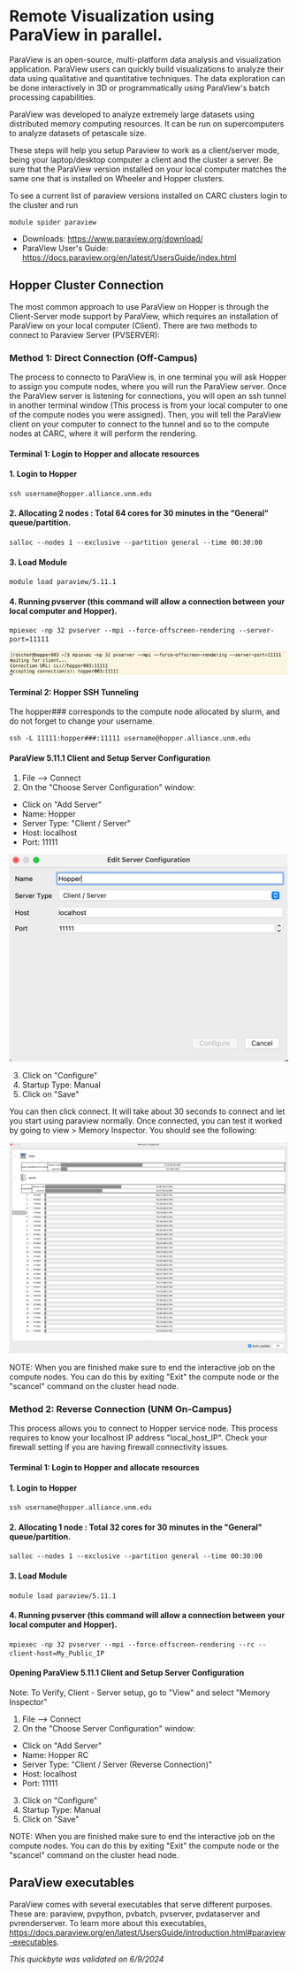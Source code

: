 # Remote Visualization using ParaView in parallel.

ParaView is an open-source, multi-platform data analysis and visualization application. ParaView users can quickly build visualizations to analyze their data using qualitative and quantitative techniques. The data exploration can be done interactively in 3D or programmatically using ParaView's batch processing capabilities.

ParaView was developed to analyze extremely large datasets using distributed memory computing resources. It can be run on supercomputers to analyze datasets of petascale size.

These steps will help you setup Paraview to work as a client/server mode, being your laptop/desktop computer a client and the cluster a server. Be sure that the ParaView version installed on your local computer matches the same one that is installed on Wheeler and Hopper clusters.

To see a current list of paraview versions installed on CARC clusters login to the cluster and run

    module spider paraview

* Downloads: https://www.paraview.org/download/
* ParaView User's Guide: https://docs.paraview.org/en/latest/UsersGuide/index.html

## Hopper Cluster Connection

The most common approach to use ParaView on Hopper is through the Client-Server mode support by ParaView, which requires an installation of ParaView on your local computer (Client). There are two methods to connect to Paraview Server (PVSERVER):

### Method 1: Direct Connection (Off-Campus)

The process to connecto to ParaView is, in one terminal you will ask Hopper to assign you compute nodes, where you will run the ParaView server. Once the ParaView server is listening for connections, you will open an ssh tunnel in another terminal window (This process is from your local computer to one of the compute nodes you were assigned). Then, you will tell the ParaView client on your computer to connect to the tunnel and so to the compute nodes at CARC, where it will perform the rendering.

#### Terminal 1: Login to Hopper and allocate resources

#### 1. Login to Hopper

    ssh username@hopper.alliance.unm.edu
  
#### 2. Allocating 2 nodes : Total 64 cores for 30 minutes in the "General" queue/partition.

    salloc --nodes 1 --exclusive --partition general --time 00:30:00

#### 3. Load Module

    module load paraview/5.11.1

#### 4. Running pvserver (this command will allow a connection between your local computer and Hopper).

    mpiexec -np 32 pvserver --mpi --force-offscreen-rendering --server-port=11111

![](/Images/paraview-img1.png)

#### Terminal 2: Hopper SSH Tunneling
The hopper### corresponds to the compute node allocated by slurm, and do not forget to change your username. 

    ssh -L 11111:hopper###:11111 username@hopper.alliance.unm.edu

#### ParaView 5.11.1 Client and Setup Server Configuration

1. File --> Connect 
2. On the "Choose Server Configuration" window: 
* Click on "Add Server"
* Name: Hopper
* Server Type: "Client / Server"
* Host: localhost
* Port: 11111

![](/Images/paraview-img2.png)

3. Click on "Configure"
4. Startup Type: Manual
5. Click on "Save"

You can then click connect. It will take about 30 seconds to connect and let you start using paraview normally. Once connected, you can test it worked by going to view > Memory Inspector. You should see the following:

![](/Images/paraview-img3.png)

NOTE: When you are finished make sure to end the interactive job on the compute nodes. You can do this by exiting "Exit" the compute node or the "scancel" command on the cluster head node.

### Method 2: Reverse Connection (UNM On-Campus)

This process allows you to connect to Hopper service node. This process requires to know your localhost IP address "local_host_IP". Check your firewall setting if you are having firewall connectivity issues.

#### Terminal 1: Login to Hopper and allocate resources

#### 1. Login to Hopper

    ssh username@hopper.alliance.unm.edu
  
#### 2. Allocating 1 node : Total 32 cores for 30 minutes in the "General" queue/partition.

    salloc --nodes 1 --exclusive --partition general --time 00:30:00

#### 3. Load Module

    module load paraview/5.11.1

#### 4. Running pvserver (this command will allow a connection between your local computer and Hopper).

    mpiexec -np 32 pvserver --mpi --force-offscreen-rendering --rc --client-host=My_Public_IP

#### Opening ParaView 5.11.1 Client and Setup Server Configuration

Note: To Verify, Client - Server setup, go to "View" and select "Memory Inspector"

1. File --> Connect
2. On the "Choose Server Configuration" window:
* Click on "Add Server"
* Name: Hopper RC
* Server Type: "Client / Server (Reverse Connection)"
* Host: localhost
* Port: 11111

3. Click on "Configure"
4. Startup Type: Manual
5. Click on "Save"

NOTE: When you are finished make sure to end the interactive job on the compute nodes. You can do this by exiting "Exit" the compute node or the "scancel" command on the cluster head node.

## ParaView executables
ParaView comes with several executables that serve different purposes. These are: paraview, pvpython, pvbatch, pvserver, pvdataserver and pvrenderserver. To learn more about this executables, https://docs.paraview.org/en/latest/UsersGuide/introduction.html#paraview-executables. 

*This quickbyte was validated on 6/9/2024*